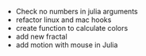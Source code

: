 * Check no numbers in julia arguments
* refactor linux and mac hooks
* create function to calculate colors
* add new fractal
* add motion with mouse in Julia
